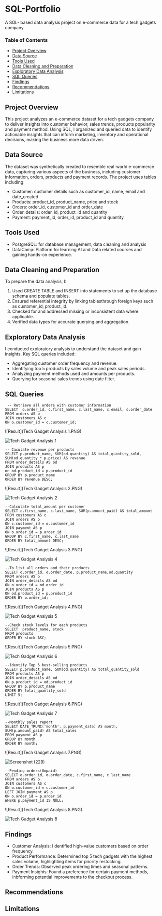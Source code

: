 # SQL-Portfolio
A SQL- based data analysis project on e-commerce data for a tech gadgets company

### Table of Contents

 - [Project Overview](#project-overview)
 - [Data Source](#data-source)
 - [Tools Used](#tools-used)
 - [Data Cleaning and Preparation](#data-cleaning-and-preparation)
 - [Exploratory Data Analysis](#exploratory-data-analysis)
 - [SQL Queries](#sql-queries)
 - [Findings](#findings)
 - [Recommendations](#recommendations)
 - [Limitations](#limitations)

   
## Project Overview
This project analyzes an e-commerce dataset for a tech gadgets company to deliver insights into customer behavior, sales trends, products popularity and payment method. Using SQL, I organized and queried data to identify actionable insights that can inform marketing, inventory and operational decisions, making the business more data driven.


## Data Source

The dataset was synthetically created to resemble real-world e-commerce data, capturing various aspects of the business, including customer information, orders, products and payment records. The project uses tables including: 
- Customer: customer details such as customer_id, name, email and date_created
- Products: product_id, product_name, price and stock
- Orders: order_id, customer_id and order_date
- Order_details: order_id, product_id and quantity
- Payment: payment_id, order_id, product_id and quantity

  
## Tools Used

- PostgreSQL: for database management, data cleaning and analysis
- DataCamp: Platform for learning AI and Data related courses and gaining hands-on experience.


## Data Cleaning and Preparation

To prepare the data analysis, I:
1. Used CREATE TABLE and INSERT into statements to set up the database schema and populate tables.
2. Ensured referential integrity by linking tablesthrough foreign keys such as customer_id, product_id.
3. Checked for and addressed missing or inconsistent data where applicable.
4. Verified data types for accurate querying and aggregation.


## Exploratory Data Analysis

I conducted exploratory analysis to understand the dataset and gain insights. Key SQL queries included:
- Aggregating customer order frequency and revenue.
- Identifying top 5 products by sales volume and peak sales periods.
- Analyzing payment methods used and amounts per products.
- Querying for seasonal sales trends using date filter.


## SQL Queries
```
 -- Retrieve all orders with customer information
SELECT  o.order_id, c.first_name, c.last_name, c.email, o.order_date
FROM orders AS o
JOIN customers AS c
ON o.customer_id = c.customer_id;
```

![Result](Tech Gadget Analysis 1.PNG)

![Tech Gadget Analysis 1](https://github.com/user-attachments/assets/1dc77dd5-ccf7-443a-a8ed-118cc9072521)

```
-- Caculate revenue per products
SELECT p.product_name, SUM(od.quantity) AS total_quantity_sold, SUM(od.quantity * p.price) AS revenue
FROM order_details AS od
JOIN products AS p
on od.product_id = p.product_id
GROUP BY p.product_name
ORDER BY revenue DESC;
```
![Result](Tech Gadget Analysis 2.PNG)

![Tech Gadget Analysis 2](https://github.com/user-attachments/assets/63535f42-83ce-498f-b5bd-406f0fdaf4d6)

```
--Calculate total_amount per customer
SELECT c.first_name, c.last_name, SUM(p.amount_paid) AS total_amount
FROM customers AS c
JOIN orders AS o 
ON c.customer_id = o.customer_id
JOIN payment AS p
ON o.order_id = p.order_id
GROUP BY c.first_name, c.last_name
ORDER BY total_amount DESC;
```

![Result](Tech Gadget Analysis 3.PNG)


![Tech Gadget Analysis 4](https://github.com/user-attachments/assets/656ee326-13a8-4b4f-9622-86eb1d72a828)



```
--To list all orders and their products
SELECT o.order_id, o.order_date, p.product_name,od.quantity
FROM orders AS o
JOIN order_details AS od 
ON o.order_id = od.order_id
JOIN products AS p 
ON od.product_id = p.product_id
ORDER BY o.order_id;
```
![Result](Tech Gadget Analysis 4.PNG)


![Tech Gadget Analysis 5](https://github.com/user-attachments/assets/83cfa215-def9-4b0c-9202-d6b717ee7a70)



```
--Check stock levels for each products
SELECT 	product_name, stock
FROM products
ORDER BY stock ASC;
```

![Result](Tech Gadget Analysis 5.PNG)

![Tech Gadget Analysis 6](https://github.com/user-attachments/assets/d016bf80-bd71-4d88-90ed-3fe54c420919)



```
--Identify Top 5 best-selling products
SELECT p.product_name, SUM(od.quantity) AS total_quantity_sold
FROM products AS p
JOIN order_details AS od
ON p.product_id = od.product_id
GROUP BY p.product_name
ORDER BY total_quantity_sold
LIMIT 5;
```

![Result](Tech Gadget Analysis 6.PNG)

![Tech Gadget Analysis 7](https://github.com/user-attachments/assets/cef628b3-99e4-4451-861d-01d731d0bbf8)



```
--Monthly sales report
SELECT DATE_TRUNC('month', p.payment_date) AS month, SUM(p.amount_paid) AS total_sales
FROM payment AS p
GROUP BY month
ORDER BY month;
```

![Result](Tech Gadget Analysis 7.PNG)

![Screenshot (229)](https://github.com/user-attachments/assets/2804edd7-06ac-4a0e-b8a9-d024f8bfb07f)



```
--Pending orders(Unpaid)
SELECT o.order_id, o.order_date, c.first_name, c.last_name
FROM orders AS o
JOIN customers AS c
ON o.customer_id = c.customer_id
LEFT JOIN payment AS p
ON o.order_id = p.order_id
WHERE p.payment_id IS NULL;
 ```

![Result](Tech Gadget Analysis 8.PNG)

![Tech Gadget Analysis 8](https://github.com/user-attachments/assets/35c39537-1495-4b56-be58-b625cd0a8c7a)


## Findings

- Customer Analysis: I dentified high-value customers based on order frequency.
- Product Performance: Determined top 5 tech gadgets with the highest sales volume, highlighting items for priority restocking.
- Order Trends: Observed peak ordering times and seasonal patterns.
- Payment Insights: Found a preference for certain payment methods, inbforming potential improvements to the checkout process.

## Recommendations


## Limitations
